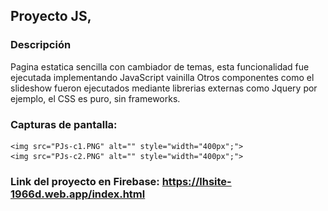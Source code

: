 ## Proyecto JS,

### Descripción
Pagina estatica sencilla con cambiador de temas, esta funcionalidad fue ejecutada implementando JavaScript vainilla
Otros componentes como el slideshow fueron ejecutados mediante librerias externas como Jquery por ejemplo, el CSS es puro, sin frameworks.

### Capturas de pantalla:

	<img src="PJs-c1.PNG" alt="" style="width="400px";">
	<img src="PJs-c2.PNG" alt="" style="width="400px";">


### Link del proyecto en Firebase: https://lhsite-1966d.web.app/index.html



